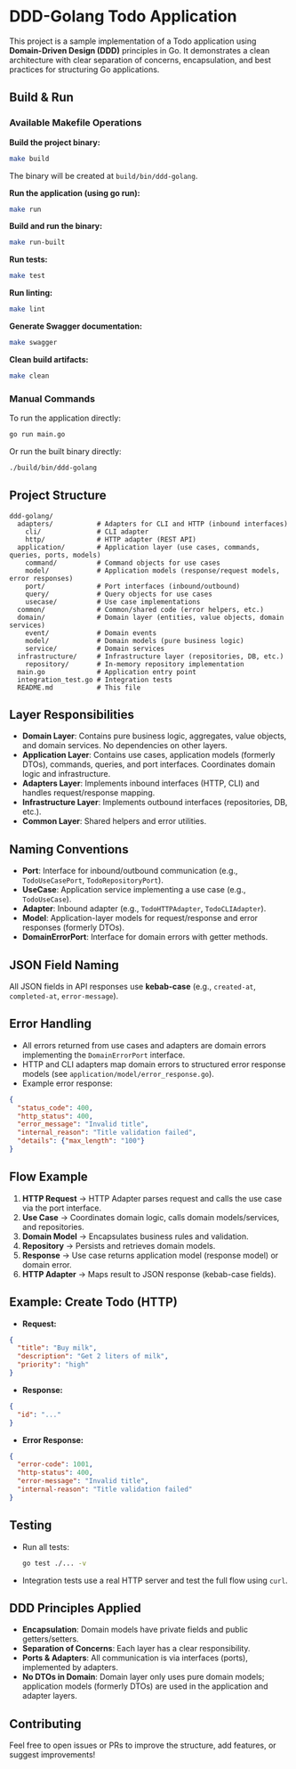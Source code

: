 # DDD-Golang Todo Application

This project is a sample implementation of a Todo application using **Domain-Driven Design (DDD)** principles in Go. It demonstrates a clean architecture with clear separation of concerns, encapsulation, and best practices for structuring Go applications.

## Build & Run

### Available Makefile Operations

**Build the project binary:**
```sh
make build
```
The binary will be created at `build/bin/ddd-golang`.

**Run the application (using go run):**
```sh
make run
```

**Build and run the binary:**
```sh
make run-built
```

**Run tests:**
```sh
make test
```

**Run linting:**
```sh
make lint
```

**Generate Swagger documentation:**
```sh
make swagger
```

**Clean build artifacts:**
```sh
make clean
```

### Manual Commands

To run the application directly:
```sh
go run main.go
```

Or run the built binary directly:
```sh
./build/bin/ddd-golang
```

## Project Structure

```
ddd-golang/
  adapters/           # Adapters for CLI and HTTP (inbound interfaces)
    cli/              # CLI adapter
    http/             # HTTP adapter (REST API)
  application/        # Application layer (use cases, commands, queries, ports, models)
    command/          # Command objects for use cases
    model/            # Application models (response/request models, error responses)
    port/             # Port interfaces (inbound/outbound)
    query/            # Query objects for use cases
    usecase/          # Use case implementations
  common/             # Common/shared code (error helpers, etc.)
  domain/             # Domain layer (entities, value objects, domain services)
    event/            # Domain events
    model/            # Domain models (pure business logic)
    service/          # Domain services
  infrastructure/     # Infrastructure layer (repositories, DB, etc.)
    repository/       # In-memory repository implementation
  main.go             # Application entry point
  integration_test.go # Integration tests
  README.md           # This file
```

## Layer Responsibilities

- **Domain Layer**: Contains pure business logic, aggregates, value objects, and domain services. No dependencies on other layers.
- **Application Layer**: Contains use cases, application models (formerly DTOs), commands, queries, and port interfaces. Coordinates domain logic and infrastructure.
- **Adapters Layer**: Implements inbound interfaces (HTTP, CLI) and handles request/response mapping.
- **Infrastructure Layer**: Implements outbound interfaces (repositories, DB, etc.).
- **Common Layer**: Shared helpers and error utilities.

## Naming Conventions

- **Port**: Interface for inbound/outbound communication (e.g., `TodoUseCasePort`, `TodoRepositoryPort`).
- **UseCase**: Application service implementing a use case (e.g., `TodoUseCase`).
- **Adapter**: Inbound adapter (e.g., `TodoHTTPAdapter`, `TodoCLIAdapter`).
- **Model**: Application-layer models for request/response and error responses (formerly DTOs).
- **DomainErrorPort**: Interface for domain errors with getter methods.

## JSON Field Naming

All JSON fields in API responses use **kebab-case** (e.g., `created-at`, `completed-at`, `error-message`).

## Error Handling

- All errors returned from use cases and adapters are domain errors implementing the `DomainErrorPort` interface.
- HTTP and CLI adapters map domain errors to structured error response models (see `application/model/error_response.go`).
- Example error response:

```json
{
  "status_code": 400,
  "http_status": 400,
  "error_message": "Invalid title",
  "internal_reason": "Title validation failed",
  "details": {"max_length": "100"}
}
```

## Flow Example

1. **HTTP Request** → HTTP Adapter parses request and calls the use case via the port interface.
2. **Use Case** → Coordinates domain logic, calls domain models/services, and repositories.
3. **Domain Model** → Encapsulates business rules and validation.
4. **Repository** → Persists and retrieves domain models.
5. **Response** → Use case returns application model (response model) or domain error.
6. **HTTP Adapter** → Maps result to JSON response (kebab-case fields).

## Example: Create Todo (HTTP)

- **Request:**

```json
{
  "title": "Buy milk",
  "description": "Get 2 liters of milk",
  "priority": "high"
}
```

- **Response:**

```json
{
  "id": "..."
}
```

- **Error Response:**

```json
{
  "error-code": 1001,
  "http-status": 400,
  "error-message": "Invalid title",
  "internal-reason": "Title validation failed"
}
```

## Testing

- Run all tests:
  ```sh
  go test ./... -v
  ```
- Integration tests use a real HTTP server and test the full flow using `curl`.

## DDD Principles Applied

- **Encapsulation**: Domain models have private fields and public getters/setters.
- **Separation of Concerns**: Each layer has a clear responsibility.
- **Ports & Adapters**: All communication is via interfaces (ports), implemented by adapters.
- **No DTOs in Domain**: Domain layer only uses pure domain models; application models (formerly DTOs) are used in the application and adapter layers.

## Contributing

Feel free to open issues or PRs to improve the structure, add features, or suggest improvements! 